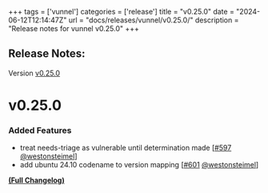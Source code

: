 +++
tags = ['vunnel']
categories = ['release']
title = "v0.25.0"
date = "2024-06-12T12:14:47Z"
url = "docs/releases/vunnel/v0.25.0/"
description = "Release notes for vunnel v0.25.0"
+++

## Release Notes:
Version [v0.25.0](https://github.com/anchore/vunnel/releases/tag/v0.25.0)

# v0.25.0

### Added Features

- treat needs-triage as vulnerable until determination made [[#597](https://github.com/anchore/vunnel/pull/597) [@westonsteimel](https://github.com/westonsteimel)]
- add ubuntu 24.10 codename to version mapping [[#601](https://github.com/anchore/vunnel/pull/601) [@westonsteimel](https://github.com/westonsteimel)]

**[(Full Changelog)](https://github.com/anchore/vunnel/compare/v0.24.0...v0.25.0)**

